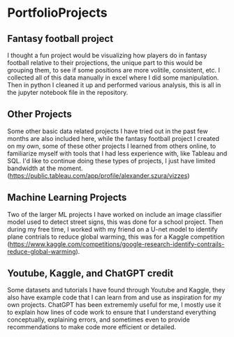# PortfolioProjects

## Fantasy football project

I thought a fun project would be visualizing how players do in fantasy football relative to their projections, the unique part to this would be grouping them, to see if some positions are more volitile, consistent, etc. I collected all of this data manually in excel where I did some manipulation. Then in python I cleaned it up and performed various analysis, this is all in the jupyter notebook file in the repository.

## Other Projects
Some other basic data related projects I have tried out in the past few months are also included here, while the fantasy football project I created on my own, some of these other projects I learned from others online, to familiarize myself with tools that I had less experience with, like Tableau and SQL. I'd like to continue doing these types of projects, I just have limited bandwidth at the moment.
(https://public.tableau.com/app/profile/alexander.szura/vizzes)

## Machine Learning Projects

Two of the larger ML projects I have worked on include an image classifier model used to detect street signs, this was done for a school project. Then during my free time, I worked with my friend on a U-net model to identify plane contrials to reduce global warming, this was for a Kaggle competition (https://www.kaggle.com/competitions/google-research-identify-contrails-reduce-global-warming). 

## Youtube, Kaggle, and ChatGPT credit

Some datasets and tutorials I have found through Youtube and Kaggle, they also have example code that I can learn from and use as inspiration for my own projects. ChatGPT has been extrememly useful for me, I mostly use it to explain how lines of code work to ensure that I understand everything conceptually, explaining errors, and sometimes even to provide recommendations to make code more efficient or detailed.
